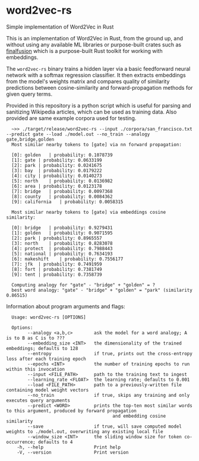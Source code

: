 # word2vec-rs
Simple implementation of Word2Vec in Rust

This is an implementation of Word2Vec in Rust, from the ground up, and without using any available ML libraries or purpose-built crates such as [finalfusion](https://docs.rs/finalfusion/latest/finalfusion/) which is a purpose-built Rust toolkit for working with embeddings.

The `word2vec-rs` binary trains a hidden layer via a basic feedforward neural network with a softmax regression classifier. It then extracts embeddings from the model's weights matrix and compares quality of similarity predictions between cosine-similarity and forward-propagation methods for given query terms.

Provided in this repository is a python script which is useful for parsing and sanitizing Wikipedia articles, which can be used as training data. Also provided are same example corpora used for testing. 
```
  ~>> ./target/release/word2vec-rs --input ./corpora/san_francisco.txt --predict gate --load ./model.out --no_train --analogy gate,bridge,golden
  Most similar nearby tokens to [gate] via nn forward propagation:

  [0]: golden	| probability: 0.1078739
  [1]: gate	| probability: 0.0633199
  [2]: park	| probability: 0.0241675
  [3]: bay	| probability: 0.0179222
  [4]: city	| probability: 0.0140273
  [5]: north	| probability: 0.0136982
  [6]: area	| probability: 0.0123178
  [7]: bridge	| probability: 0.0097368
  [8]: county	| probability: 0.0084362
  [9]: california	| probability: 0.0058315

  Most similar nearby tokens to [gate] via embeddings cosine similarity:

  [0]: bridge	| probability: 0.9279431
  [1]: golden	| probability: 0.9071595
  [2]: park	| probability: 0.8965557
  [3]: north	| probability: 0.8283078
  [4]: protect	| probability: 0.7988443
  [5]: national	| probability: 0.7634193
  [6]: makeshift	| probability: 0.7556177
  [7]: jfk	| probability: 0.7491959
  [8]: fort	| probability: 0.7381749
  [9]: tent	| probability: 0.7358739

  Computing analogy for "gate" - "bridge" + "golden" = ?
  best word analogy: "gate" - "bridge" + "golden" = "park" (similarity 0.86515)
```

Information about program arguments and flags:

```
  Usage: word2vec-rs [OPTIONS]

  Options:
        --analogy <a,b,c>        ask the model for a word analogy; A is to B as C is to ???
        --embedding_size <INT>   the dimensionality of the trained embeddings; defaults to 128
        --entropy                if true, prints out the cross-entropy loss after each training epoch
        --epochs <INT>           the number of training epochs to run within this invocation
        --input <FILE_PATH>      path to the training text to ingest
        --learning_rate <FLOAT>  the learning rate; defaults to 0.001
        --load <FILE_PATH>       path to a previously-written file containing model weight vectors
        --no_train               if true, skips any training and only executes query arguments
        --predict <WORD>         prints the top-ten most similar words to this argument, produced by forward propagation 
                                        and embedding cosine similarity
        --save                   if true, will save computed model weights to ./model.out, overwriting any existing local file
        --window_size <INT>      the sliding window size for token co-occurrence; defaults to 4
    -h, --help                   Print help
    -V, --version                Print version  
```
